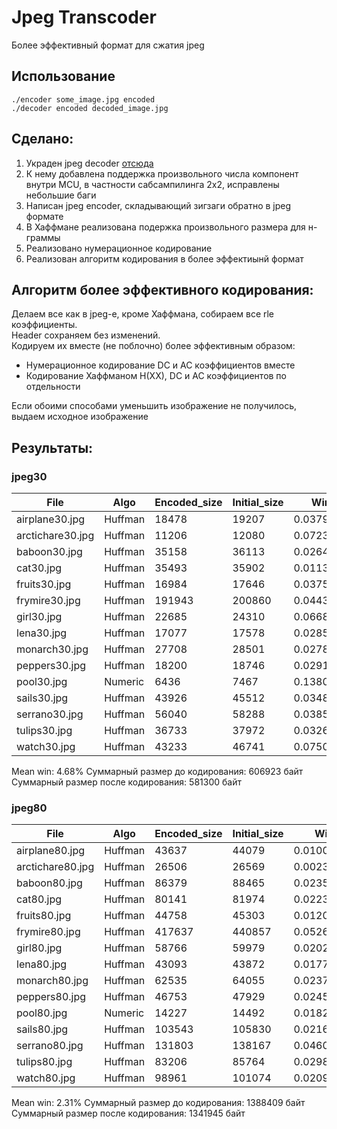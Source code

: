 # Jpeg Transcoder

Более эффективный формат для сжатия jpeg

## Использование

`./encoder some_image.jpg encoded`  
`./decoder encoded decoded_image.jpg`

## Сделано:

1. Украден jpeg
   decoder [отсюда](https://koushtav.me/jpeg/tutorial/c++/decoder/2019/03/02/lets-write-a-simple-jpeg-library-part-2/)
2. К нему добавлена поддержка произвольного числа компонент внутри MCU, в частности сабсампилинга 2x2, исправлены
   небольшие баги
3. Написан jpeg encoder, складывающий зигзаги обратно в jpeg формате
4. В Хаффмане реализована подержка произвольного размера для н-граммы
5. Реализовано нумерационное кодирование
6. Реализован алгоритм кодирования в более эффектиынй формат

## Алгоритм более эффективного кодирования:

Делаем все как в jpeg-е, кроме Хаффмана, собираем все rle коэффициенты.  
Header сохраняем без изменений.  
Кодируем их вместе (не поблочно) более эффективным образом:

* Нумерационное кодирование DC и AC коэффициентов вместе
* Кодирование Хаффманом H(XX), DC и AC коэффициентов по отдельности

Если обоими способами уменьшить изображение не получилось, выдаем исходное изображение

## Результаты:

### jpeg30

| File             | Algo    | Encoded_size | Initial_size | Win       |
|------------------|---------|--------------|--------------|-----------|
| airplane30.jpg   | Huffman | 18478        | 19207        | 0.0379549 |
| arctichare30.jpg | Huffman | 11206        | 12080        | 0.072351  |
| baboon30.jpg     | Huffman | 35158        | 36113        | 0.0264448 |
| cat30.jpg        | Huffman | 35493        | 35902        | 0.0113921 |
| fruits30.jpg     | Huffman | 16984        | 17646        | 0.0375156 |
| frymire30.jpg    | Huffman | 191943       | 200860       | 0.0443941 |
| girl30.jpg       | Huffman | 22685        | 24310        | 0.0668449 |
| lena30.jpg       | Huffman | 17077        | 17578        | 0.0285015 |
| monarch30.jpg    | Huffman | 27708        | 28501        | 0.0278236 |
| peppers30.jpg    | Huffman | 18200        | 18746        | 0.0291262 |
| pool30.jpg       | Numeric | 6436         | 7467         | 0.138074  |
| sails30.jpg      | Huffman | 43926        | 45512        | 0.034848  |
| serrano30.jpg    | Huffman | 56040        | 58288        | 0.0385671 |
| tulips30.jpg     | Huffman | 36733        | 37972        | 0.0326293 |
| watch30.jpg      | Huffman | 43233        | 46741        | 0.0750519 |

Mean win: 4.68%
Суммарный размер до кодирования: 606923 байт
Суммарный размер после кодирования: 581300 байт

### jpeg80

| File             | Algo    | Encoded_size | Initial_size | Win        |
|------------------|---------|--------------|--------------|------------|
| airplane80.jpg   | Huffman | 43637        | 44079        | 0.0100275  |
| arctichare80.jpg | Huffman | 26506        | 26569        | 0.00237118 |
| baboon80.jpg     | Huffman | 86379        | 88465        | 0.0235799  |
| cat80.jpg        | Huffman | 80141        | 81974        | 0.0223607  |
| fruits80.jpg     | Huffman | 44758        | 45303        | 0.0120301  |
| frymire80.jpg    | Huffman | 417637       | 440857       | 0.0526701  |
| girl80.jpg       | Huffman | 58766        | 59979        | 0.0202237  |
| lena80.jpg       | Huffman | 43093        | 43872        | 0.0177562  |
| monarch80.jpg    | Huffman | 62535        | 64055        | 0.0237296  |
| peppers80.jpg    | Huffman | 46753        | 47929        | 0.0245363  |
| pool80.jpg       | Numeric | 14227        | 14492        | 0.018286   |
| sails80.jpg      | Huffman | 103543       | 105830       | 0.0216101  |
| serrano80.jpg    | Huffman | 131803       | 138167       | 0.0460602  |
| tulips80.jpg     | Huffman | 83206        | 85764        | 0.029826   |
| watch80.jpg      | Huffman | 98961        | 101074       | 0.0209055  |

Mean win: 2.31%
Суммарный размер до кодирования: 1388409 байт
Суммарный размер после кодирования: 1341945 байт